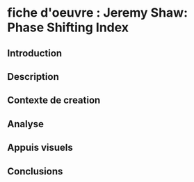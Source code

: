 # fiche d'oeuvre : Jeremy Shaw: Phase Shifting Index

## Introduction

## Description

## Contexte de creation

## Analyse

## Appuis visuels

## Conclusions
